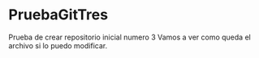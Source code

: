 # PruebaGitTres
Prueba de crear repositorio inicial numero 3
Vamos a ver como queda el archivo si lo puedo modificar.

